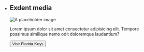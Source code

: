 
<ul class="usa-card-group">
  <li class="usa-card tablet:grid-col-4">
  <div class="usa-card__container">
      <div class="usa-card__header">
        <h2 class="usa-card__heading">Exdent media</h2>
      </div>
      <div class="usa-card__media usa-card__media--exdent">
        <div class="usa-card__img">
          <img
            src="https://designsystem.digital.gov/img/introducing-uswds-2-0/built-to-grow--alt.jpg"
            alt="A placeholder image"
          />
        </div>
      </div>
      <div class="usa-card__body">
        <p>
          Lorem ipsum dolor sit amet consectetur adipisicing elit. Tempore
          possimus similique nemo odit doloremque laudantium?
        </p>
      </div>
      <div class="usa-card__footer">
        <button class="usa-button">Visit Florida Keys</button>
      </div>
    </div>
  </li>
</ul>
